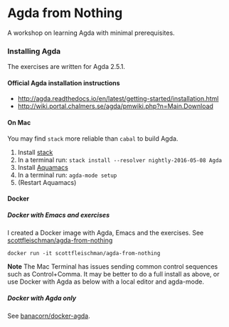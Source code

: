 # Agda from Nothing

A workshop on learning Agda with minimal prerequisites.

### Installing Agda
The exercises are written for Agda 2.5.1.

#### Official Agda installation instructions
* http://agda.readthedocs.io/en/latest/getting-started/installation.html
* http://wiki.portal.chalmers.se/agda/pmwiki.php?n=Main.Download

#### On Mac
You may find `stack` more reliable than `cabal` to build Agda.

1. Install [stack](http://docs.haskellstack.org/en/stable/install_and_upgrade/#mac-os-x)
2. In a terminal run: `stack install --resolver nightly-2016-05-08 Agda`
3. Install [Aquamacs](http://aquamacs.org/)
4. In a terminal run: `agda-mode setup`
5. (Restart Aquamacs)

#### Docker

##### Docker with Emacs and exercises
I created a Docker image with Agda, Emacs and the exercises. See [scottfleischman/agda-from-nothing](https://hub.docker.com/r/scottfleischman/agda-from-nothing/)

`docker run -it scottfleischman/agda-from-nothing`

**Note** The Mac Terminal has issues sending common control sequences such as Control+Comma. It may be better to do a full install as above, or use Docker with Agda as below with a local editor and agda-mode.

##### Docker with Agda only
See [banacorn/docker-agda](https://github.com/banacorn/docker-agda).
